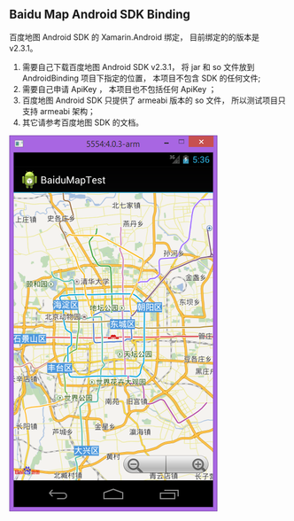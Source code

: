 ## Baidu Map Android SDK Binding

百度地图 Android SDK 的 Xamarin.Android 绑定， 目前绑定的的版本是 v2.3.1。

1. 需要自己下载百度地图 Android SDK v2.3.1， 将 jar 和 so 文件放到 AndroidBinding 项目下指定的位置， 本项目不包含 SDK 的任何文件;
2. 需要自己申请 ApiKey ， 本项目也不包括任何 ApiKey ； 
3. 百度地图 Android SDK 只提供了 armeabi 版本的 so 文件， 所以测试项目只支持 armeabi 架构；
4. 其它请参考百度地图 SDK 的文档。

![百度地图 Android SDK](screenshot.png)